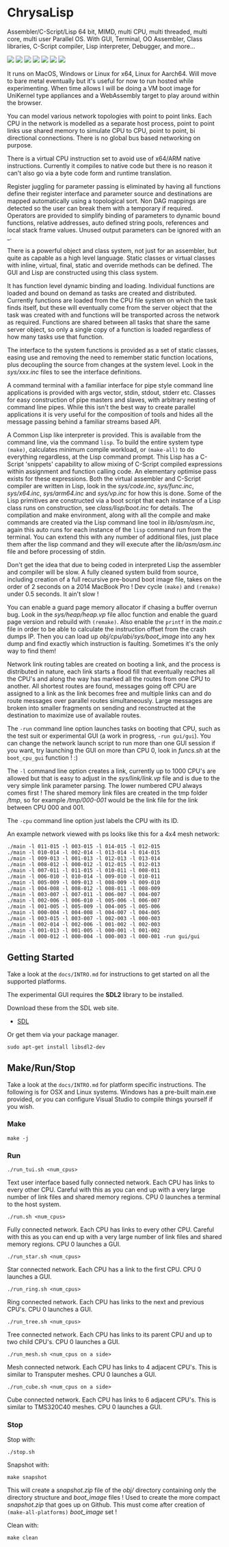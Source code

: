 # ChrysaLisp

Assembler/C-Script/Lisp 64 bit, MIMD, multi CPU, multi threaded, multi core,
multi user Parallel OS. With GUI, Terminal, OO Assembler, Class libraries,
C-Script compiler, Lisp interpreter, Debugger, and more...


![](./screen_shot_1.png)
![](./screen_shot_2.png)
![](./screen_shot_3.png)
![](./screen_shot_4.png)
![](./screen_shot_5.png)
![](./screen_shot_6.png)
![](./screen_shot_7.png)


It runs on MacOS, Windows or Linux for x64, Linux for Aarch64. Will move to
bare metal eventually but it's useful for now to run hosted while
experimenting. When time allows I will be doing a VM boot image for UniKernel
type appliances and a WebAssembly target to play around within the browser.

You can model various network topologies with point to point links. Each CPU in
the network is modelled as a separate host process, point to point links use
shared memory to simulate CPU to CPU, point to point, bi directional
connections. There is no global bus based networking on purpose.

There is a virtual CPU instruction set to avoid use of x64/ARM native
instructions. Currently it compiles to native code but there is no reason it
can't also go via a byte code form and runtime translation.

Register juggling for parameter passing is eliminated by having all functions
define their register interface and parameter source and destinations are
mapped automatically using a topological sort. Non DAG mappings are detected so
the user can break them with a temporary if required. Operators are provided to
simplify binding of parameters to dynamic bound functions, relative addresses,
auto defined string pools, references and local stack frame values. Unused
output parameters can be ignored with an _.

There is a powerful object and class system, not just for an assembler, but
quite as capable as a high level language. Static classes or virtual classes
with inline, virtual, final, static and override methods can be defined. The
GUI and Lisp are constructed using this class system.

It has function level dynamic binding and loading. Individual functions are
loaded and bound on demand as tasks are created and distributed. Currently
functions are loaded from the CPU file system on which the task finds itself,
but these will eventually come from the server object that the task was created
with and functions will be transported across the network as required.
Functions are shared between all tasks that share the same server object, so
only a single copy of a function is loaded regardless of how many tasks use
that function.

The interface to the system functions is provided as a set of static classes,
easing use and removing the need to remember static function locations, plus
decoupling the source from changes at the system level. Look in the
*sys/xxx.inc* files to see the interface definitions.

A command terminal with a familiar interface for pipe style command line
applications is provided with args vector, stdin, stdout, stderr etc. Classes
for easy construction of pipe masters and slaves, with arbitrary nesting of
command line pipes. While this isn't the best way to create parallel
applications it is very useful for the composition of tools and hides all the
message passing behind a familiar streams based API.

A Common Lisp like interpreter is provided. This is available from the command
line, via the command `lisp`. To build the entire system type `(make)`,
calculates minimum compile workload, or `(make-all)` to do everything
regardless, at the Lisp command prompt. This Lisp has a C-Script 'snippets'
capability to allow mixing of C-Script compiled expressions within assignment
and function calling code. An elementary optimise pass exists for these
expressions. Both the virtual assembler and C-Script compiler are written in
Lisp, look in the *sys/code.inc*, *sys/func.inc*, *sys/x64.inc*, *sys/arm64.inc*
and *sys/vp.inc* for how this is done. Some of the Lisp primitives are
constructed via a boot script that each instance of a Lisp class runs on
construction, see *class/lisp/boot.inc* for details. The compilation and make
environment, along with all the compile and make commands are created via the
Lisp command line tool in *lib/asm/asm.inc*, again this auto runs for each
instance of the `lisp` command run from the terminal. You can extend this with
any number of additional files, just place them after the lisp command and they
will execute after the *lib/asm/asm.inc* file and before processing of stdin.

Don't get the idea that due to being coded in interpreted Lisp the assembler
and compiler will be slow. A fully cleaned system build from source, including
creation of a full recursive pre-bound boot image file, takes on the order of 2
seconds on a 2014 MacBook Pro ! Dev cycle `(make)` and `(remake)` under 0.5
seconds. It ain't slow !

You can enable a guard page memory allocator if chasing a buffer overrun bug.
Look in the *sys/heap/heap.vp* file alloc function and enable the guard page
version and rebuild with `(remake)`. Also enable the `printf` in the *main.c*
file in order to be able to calculate the instruction offset from the crash
dumps IP. Then you can load up *obj/cpu/abi/sys/boot_image* into any hex dump
and find exactly which instruction is faulting. Sometimes it's the only way to
find them!

Network link routing tables are created on booting a link, and the process is
distributed in nature, each link starts a flood fill that eventually reaches
all the CPU's and along the way has marked all the routes from one CPU to
another. All shortest routes are found, messages going off CPU are assigned to
a link as the link becomes free and multiple links can and do route messages
over parallel routes simultaneously. Large messages are broken into smaller
fragments on sending and reconstructed at the destination to maximize use of
available routes.

The `-run` command line option launches tasks on booting that CPU, such as the
test suit or experimental GUI (a work in progress, `-run gui/gui`). You can
change the network launch script to run more than one GUI session if you want,
try launching the GUI on more than CPU 0, look in *funcs.sh* at the
`boot_cpu_gui` function ! :)

The `-l` command line option creates a link, currently up to 1000 CPU's are
allowed but that is easy to adjust in the *sys/link/link.vp* file and is due to
the very simple link parameter parsing. The lower numbered CPU always comes
first ! The shared memory link files are created in the tmp folder */tmp*, so
for example */tmp/000-001* would be the link file for the link between CPU 000
and 001.

The `-cpu` command line option just labels the CPU with its ID.

An example network viewed with ps looks like this for a 4x4 mesh network:

```
./main -l 011-015 -l 003-015 -l 014-015 -l 012-015
./main -l 010-014 -l 002-014 -l 013-014 -l 014-015
./main -l 009-013 -l 001-013 -l 012-013 -l 013-014
./main -l 008-012 -l 000-012 -l 012-015 -l 012-013
./main -l 007-011 -l 011-015 -l 010-011 -l 008-011
./main -l 006-010 -l 010-014 -l 009-010 -l 010-011
./main -l 005-009 -l 009-013 -l 008-009 -l 009-010
./main -l 004-008 -l 008-012 -l 008-011 -l 008-009
./main -l 003-007 -l 007-011 -l 006-007 -l 004-007
./main -l 002-006 -l 006-010 -l 005-006 -l 006-007
./main -l 001-005 -l 005-009 -l 004-005 -l 005-006
./main -l 000-004 -l 004-008 -l 004-007 -l 004-005
./main -l 003-015 -l 003-007 -l 002-003 -l 000-003
./main -l 002-014 -l 002-006 -l 001-002 -l 002-003
./main -l 001-013 -l 001-005 -l 000-001 -l 001-002
./main -l 000-012 -l 000-004 -l 000-003 -l 000-001 -run gui/gui
```

## Getting Started

Take a look at the `docs/INTRO.md` for instructions to get started on all the
supported platforms.

The experimental GUI requires the **SDL2** library to be installed.

Download these from the SDL web site.

- [SDL](https://www.libsdl.org/download-2.0.php)

Or get them via your package manager.

```
sudo apt-get install libsdl2-dev
```

## Make/Run/Stop

Take a look at the `docs/INTRO.md` for platform specific instructions. The
following is for OSX and Linux systems. Windows has a pre-built main.exe
provided, or you can configure Visual Studio to compile things yourself if you
wish.

### Make

```
make -j
```

### Run

```
./run_tui.sh <num_cpus>
```

Text user interface based fully connected network. Each CPU has links to every
other CPU. Careful with this as you can end up with a very large number of link
files and shared memory regions. CPU 0 launches a terminal to the host system.

```
./run.sh <num_cpus>
```

Fully connected network. Each CPU has links to every other CPU. Careful with
this as you can end up with a very large number of link files and shared memory
regions. CPU 0 launches a GUI.

```
./run_star.sh <num_cpus>
```

Star connected network. Each CPU has a link to the first CPU. CPU 0 launches a
GUI.

```
./run_ring.sh <num_cpus>
```

Ring connected network. Each CPU has links to the next and previous CPU's. CPU
0 launches a GUI.

```
./run_tree.sh <num_cpus>
```

Tree connected network. Each CPU has links to its parent CPU and up to two
child CPU's. CPU 0 launches a GUI.

```
./run_mesh.sh <num_cpus on a side>
```

Mesh connected network. Each CPU has links to 4 adjacent CPU's. This is similar
to Transputer meshes. CPU 0 launches a GUI.

```
./run_cube.sh <num_cpus on a side>
```

Cube connected network. Each CPU has links to 6 adjacent CPU's. This is similar
to TMS320C40 meshes. CPU 0 launches a GUI.

### Stop

Stop with:

```
./stop.sh
```

Snapshot with:

```
make snapshot
```

This will create a *snapshot.zip* file of the *obj/* directory containing only
the directory structure and *boot_image* files ! Used to create the more
compact *snapshot.zip* that goes up on Github. This must come after creation of
`(make-all-platforms)` *boot_image* set !

Clean with:

```
make clean
```
